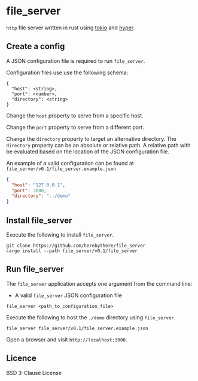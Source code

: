 # file_server

`http` file server written in rust using [tokio](https://tokio.rs/) and
[hyper](https://hyper.rs/).

## Create a config

A JSON configuration file is required to run `file_server`.

Configuration files use use the following schema:

```
{
  "host": <string>,
  "port": <number>,
  "directory": <string>
}
```

Change the `host` property to serve from a specific host.

Change the `port` property to serve from a different port.

Change the `directory` property to target an alternative directory. The `directory` property can be an absolute or relative path. A relative path with be evaluated based on the location of the JSON configuration file.

An example of a valid configuration can be found at
`file_server/v0.1/file_server.example.json`

```json
{
  "host": "127.0.0.1",
  "port": 3000,
  "directory": "../demo"
}
```

## Install file_server

Execute the following to install `file_server`.

```
git clone https://github.com/herebythere/file_server
cargo install --path file_server/v0.1/file_server
```

## Run file_server

The `file_server` application accepts one argument from the command line:

- A valid `file_server` JSON configuration file

```
file_server <path_to_configuration_file>
```

Execute the following to host the `./demo` directory using `file_server`.

```
file_server file_server/v0.1/file_server.example.json
```

Open a browser and visit `http://localhost:3000`.

## Licence

BSD 3-Clause License
